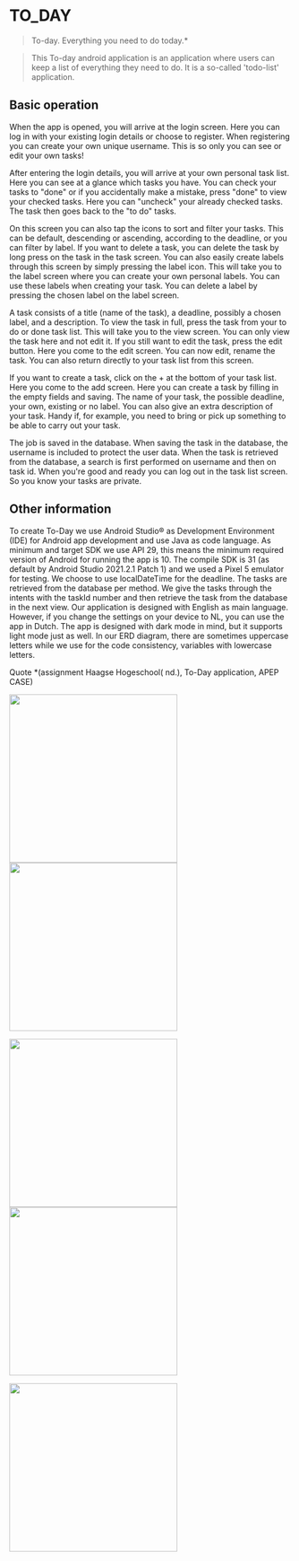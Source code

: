 #    TO_DAY    

>To-day. Everything you need to do today.*

>This To-day android application is an application where users can keep a list of everything they need to do. It is a
>so-called 'todo-list' application.

## Basic operation

When the app is opened, you will arrive at the login screen. Here you can log in with your existing login details or choose to register. When registering you can create your own unique username. This is so only you can see or edit your own tasks!

After entering the login details, you will arrive at your own personal task list. Here you can see at a glance which tasks you have. You can check your tasks to "done" or if you accidentally make a mistake, press "done" to view your checked tasks. Here you can "uncheck" your already checked tasks. The task then goes back to the "to do" tasks.

On this screen you can also tap the icons to sort and filter your tasks. This can be default, descending or ascending, according to the deadline, or you can filter by label. If you want to delete a task, you can delete the task by long press on the task in the task screen.
You can also easily create labels through this screen by simply pressing the label icon. This will take you to the label screen where you can create your own personal labels. You can use these labels when creating your task. You can delete a label by pressing the chosen label on the label screen.

A task consists of a title (name of the task), a deadline, possibly a chosen label, and a description. To view the task in full, press the task from your to do or done task list. This will take you to the view screen. You can only view the task here and not edit it. If you still want to edit the task, press the edit button. Here you come to the edit screen. You can now edit, rename the task. You can also return directly to your task list from this screen. 

If you want to create a task, click on the + at the bottom of your task list. Here you come to the add screen. Here you can create a task by filling in the empty fields and saving. The name of your task, the possible deadline, your own, existing or no label. You can also give an extra description of your task. Handy if, for example, you need to bring or pick up something to be able to carry out your task.

The job is saved in the database. When saving the task in the database, the username is included to protect the user data.
When the task is retrieved from the database, a search is first performed on username and then on task id.
When you're good and ready you can log out in the task list screen. So you know your tasks are private.

## Other information 

To create To-Day we use Android Studio® as Development Environment (IDE) for Android app development and use Java as code language. As minimum and target SDK we use API 29, this means the minimum required version of Android for running the app is 10. The compile SDK is 31 (as default by Android Studio 2021.2.1 Patch 1) and we used a Pixel 5 emulator for testing.
We choose to use localDateTime for the deadline. The tasks are retrieved from the database per method. We give the tasks through the intents with the taskId number and then retrieve the task from the database in the next view. Our application is designed with English as main language. However, if you change the settings on your device to NL, you can use the app in Dutch.
The app is designed with dark mode in mind, but it supports light mode just as well.
In our ERD diagram, there are sometimes uppercase letters while we use for the code consistency, variables with lowercase letters.


Quote *(assignment Haagse Hogeschool( nd.), To-Day application, APEP CASE)

<img src="Screenshots/1-Login.png" width ="300">  <img src="Screenshots/2-TaskList.png" width ="300">

<img src="Screenshots/4-Labels.png" width ="300">  <img src="Screenshots/5-ViewTask.png" width ="300">

<img src="Screenshots/7-DatePicker.png" width ="300">